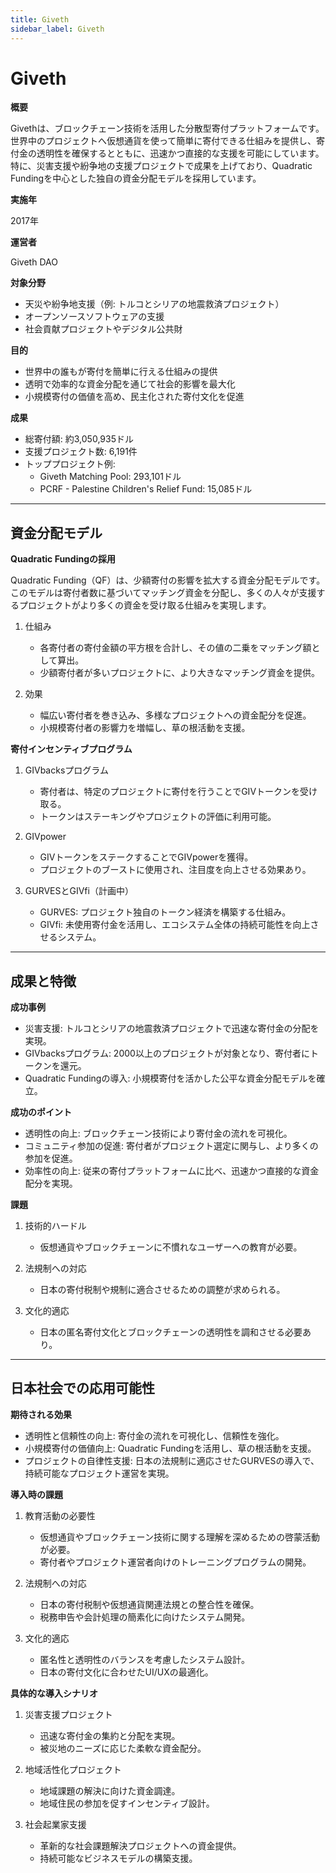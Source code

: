 ```yaml
---
title: Giveth
sidebar_label: Giveth
---
```


# Giveth

**概要**

Givethは、ブロックチェーン技術を活用した分散型寄付プラットフォームです。世界中のプロジェクトへ仮想通貨を使って簡単に寄付できる仕組みを提供し、寄付金の透明性を確保するとともに、迅速かつ直接的な支援を可能にしています。特に、災害支援や紛争地の支援プロジェクトで成果を上げており、Quadratic Fundingを中心とした独自の資金分配モデルを採用しています。

**実施年**

2017年

**運営者**

Giveth DAO

**対象分野**

* 天災や紛争地支援（例: トルコとシリアの地震救済プロジェクト）
* オープンソースソフトウェアの支援
* 社会貢献プロジェクトやデジタル公共財

**目的**

* 世界中の誰もが寄付を簡単に行える仕組みの提供
* 透明で効率的な資金分配を通じて社会的影響を最大化
* 小規模寄付の価値を高め、民主化された寄付文化を促進

**成果**

* 総寄付額: 約3,050,935ドル
* 支援プロジェクト数: 6,191件
* トッププロジェクト例:
  * Giveth Matching Pool: 293,101ドル
  * PCRF - Palestine Children's Relief Fund: 15,085ドル

***

## 資金分配モデル

**Quadratic Fundingの採用**

Quadratic Funding（QF）は、少額寄付の影響を拡大する資金分配モデルです。このモデルは寄付者数に基づいてマッチング資金を分配し、多くの人々が支援するプロジェクトがより多くの資金を受け取る仕組みを実現します。

1. 仕組み
   * 各寄付者の寄付金額の平方根を合計し、その値の二乗をマッチング額として算出。
   * 少額寄付者が多いプロジェクトに、より大きなマッチング資金を提供。

2. 効果
   * 幅広い寄付者を巻き込み、多様なプロジェクトへの資金配分を促進。
   * 小規模寄付者の影響力を増幅し、草の根活動を支援。

**寄付インセンティブプログラム**

1. GIVbacksプログラム
   * 寄付者は、特定のプロジェクトに寄付を行うことでGIVトークンを受け取る。
   * トークンはステーキングやプロジェクトの評価に利用可能。

2. GIVpower
   * GIVトークンをステークすることでGIVpowerを獲得。
   * プロジェクトのブーストに使用され、注目度を向上させる効果あり。

3. GURVESとGIVfi（計画中）
   * GURVES: プロジェクト独自のトークン経済を構築する仕組み。
   * GIVfi: 未使用寄付金を活用し、エコシステム全体の持続可能性を向上させるシステム。

***

## 成果と特徴

**成功事例**

* 災害支援: トルコとシリアの地震救済プロジェクトで迅速な寄付金の分配を実現。
* GIVbacksプログラム: 2000以上のプロジェクトが対象となり、寄付者にトークンを還元。
* Quadratic Fundingの導入: 小規模寄付を活かした公平な資金分配モデルを確立。

**成功のポイント**

* 透明性の向上: ブロックチェーン技術により寄付金の流れを可視化。
* コミュニティ参加の促進: 寄付者がプロジェクト選定に関与し、より多くの参加を促進。
* 効率性の向上: 従来の寄付プラットフォームに比べ、迅速かつ直接的な資金配分を実現。

**課題**

1. 技術的ハードル
   * 仮想通貨やブロックチェーンに不慣れなユーザーへの教育が必要。

2. 法規制への対応
   * 日本の寄付税制や規制に適合させるための調整が求められる。

3. 文化的適応
   * 日本の匿名寄付文化とブロックチェーンの透明性を調和させる必要あり。

***

## 日本社会での応用可能性

**期待される効果**

* 透明性と信頼性の向上: 寄付金の流れを可視化し、信頼性を強化。
* 小規模寄付の価値向上: Quadratic Fundingを活用し、草の根活動を支援。
* プロジェクトの自律性支援: 日本の法規制に適応させたGURVESの導入で、持続可能なプロジェクト運営を実現。

**導入時の課題**

1. 教育活動の必要性
   * 仮想通貨やブロックチェーン技術に関する理解を深めるための啓蒙活動が必要。
   * 寄付者やプロジェクト運営者向けのトレーニングプログラムの開発。

2. 法規制への対応
   * 日本の寄付税制や仮想通貨関連法規との整合性を確保。
   * 税務申告や会計処理の簡素化に向けたシステム開発。

3. 文化的適応
   * 匿名性と透明性のバランスを考慮したシステム設計。
   * 日本の寄付文化に合わせたUI/UXの最適化。

**具体的な導入シナリオ**

1. 災害支援プロジェクト
   * 迅速な寄付金の集約と分配を実現。
   * 被災地のニーズに応じた柔軟な資金配分。

2. 地域活性化プロジェクト
   * 地域課題の解決に向けた資金調達。
   * 地域住民の参加を促すインセンティブ設計。

3. 社会起業家支援
   * 革新的な社会課題解決プロジェクトへの資金提供。
   * 持続可能なビジネスモデルの構築支援。 
